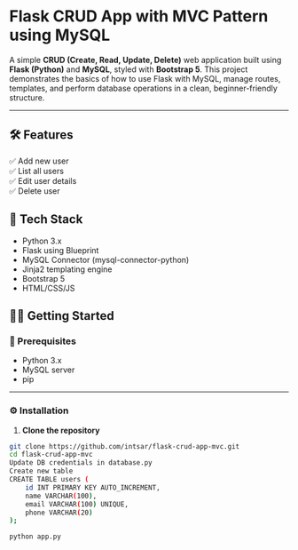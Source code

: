 # Flask CRUD App with MVC Pattern using MySQL

A simple **CRUD (Create, Read, Update, Delete)** web application built using **Flask (Python)** and **MySQL**, styled with **Bootstrap 5**. This project demonstrates the basics of how to use Flask with MySQL, manage routes, templates, and perform database operations in a clean, beginner-friendly structure.

---

## 🛠 Features

✅ Add new user  
✅ List all users  
✅ Edit user details  
✅ Delete user  


## 🚀 Tech Stack

- Python 3.x
- Flask using Blueprint
- MySQL Connector (mysql-connector-python)
- Jinja2 templating engine
- Bootstrap 5
- HTML/CSS/JS




## 🧑‍💻 Getting Started

### 🔧 Prerequisites

- Python 3.x
- MySQL server
- pip

---

### ⚙️ Installation

1. **Clone the repository**
```bash
git clone https://github.com/intsar/flask-crud-app-mvc.git
cd flask-crud-app-mvc
Update DB credentials in database.py
Create new table 
CREATE TABLE users (
    id INT PRIMARY KEY AUTO_INCREMENT,
    name VARCHAR(100),
    email VARCHAR(100) UNIQUE,
    phone VARCHAR(20)
);

python app.py

